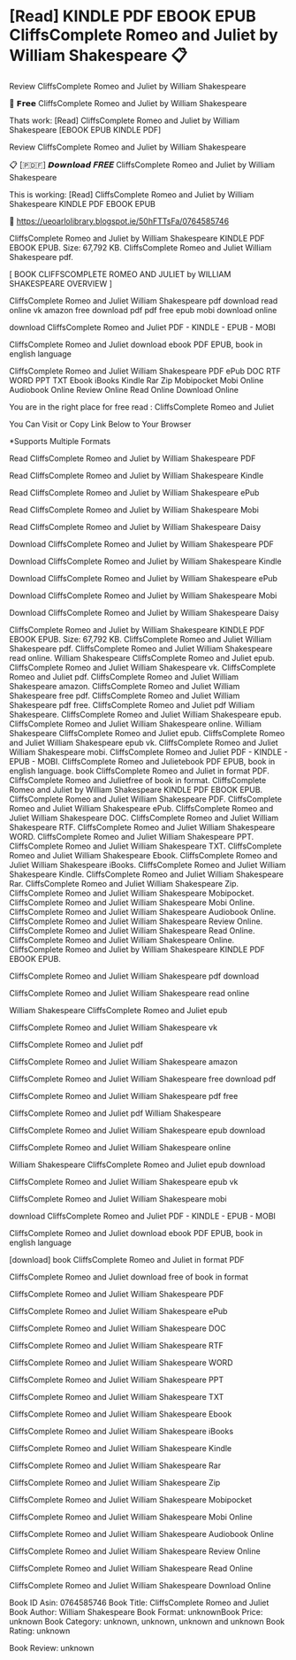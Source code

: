 # [Read] KINDLE PDF EBOOK EPUB CliffsComplete Romeo and Juliet by  William Shakespeare 📋
Review CliffsComplete Romeo and Juliet by William Shakespeare

🧡 𝗙𝗿𝗲𝗲 CliffsComplete Romeo and Juliet by William Shakespeare

Thats work: [Read] CliffsComplete Romeo and Juliet by William Shakespeare [EBOOK EPUB KINDLE PDF]


Review CliffsComplete Romeo and Juliet by William Shakespeare

📋 [​🇵​​🇩​​🇫​] 𝘿𝙤𝙬𝙣𝙡𝙤𝙖𝙙 𝑭𝑹𝑬𝑬 CliffsComplete Romeo and Juliet by William Shakespeare

This is working: [Read] CliffsComplete Romeo and Juliet by William Shakespeare KINDLE PDF EBOOK EPUB



📣 https://ueoarlolibrary.blogspot.ie/50hFTTsFa/0764585746



CliffsComplete Romeo and Juliet by William Shakespeare KINDLE PDF EBOOK EPUB. Size: 67,792 KB. CliffsComplete Romeo and Juliet William Shakespeare pdf.

[ BOOK CLIFFSCOMPLETE ROMEO AND JULIET by WILLIAM SHAKESPEARE OVERVIEW ]

CliffsComplete Romeo and Juliet William Shakespeare pdf download read online vk amazon free download pdf pdf free epub mobi download online

download CliffsComplete Romeo and Juliet PDF - KINDLE - EPUB - MOBI

CliffsComplete Romeo and Juliet download ebook PDF EPUB, book in english language

CliffsComplete Romeo and Juliet William Shakespeare PDF ePub DOC RTF WORD PPT TXT Ebook iBooks Kindle Rar Zip Mobipocket Mobi Online Audiobook Online Review Online Read Online Download Online

You are in the right place for free read : CliffsComplete Romeo and Juliet

You Can Visit or Copy Link Below to Your Browser

*Supports Multiple Formats

Read CliffsComplete Romeo and Juliet by William Shakespeare PDF

Read CliffsComplete Romeo and Juliet by William Shakespeare Kindle

Read CliffsComplete Romeo and Juliet by William Shakespeare ePub

Read CliffsComplete Romeo and Juliet by William Shakespeare Mobi

Read CliffsComplete Romeo and Juliet by William Shakespeare Daisy

Download CliffsComplete Romeo and Juliet by William Shakespeare PDF

Download CliffsComplete Romeo and Juliet by William Shakespeare Kindle

Download CliffsComplete Romeo and Juliet by William Shakespeare ePub

Download CliffsComplete Romeo and Juliet by William Shakespeare Mobi

Download CliffsComplete Romeo and Juliet by William Shakespeare Daisy

CliffsComplete Romeo and Juliet by William Shakespeare KINDLE PDF EBOOK EPUB. Size: 67,792 KB. CliffsComplete Romeo and Juliet William Shakespeare pdf. CliffsComplete Romeo and Juliet William Shakespeare read online. William Shakespeare CliffsComplete Romeo and Juliet epub. CliffsComplete Romeo and Juliet William Shakespeare vk. CliffsComplete Romeo and Juliet pdf. CliffsComplete Romeo and Juliet William Shakespeare amazon. CliffsComplete Romeo and Juliet William Shakespeare free pdf. CliffsComplete Romeo and Juliet William Shakespeare pdf free. CliffsComplete Romeo and Juliet pdf William Shakespeare. CliffsComplete Romeo and Juliet William Shakespeare epub. CliffsComplete Romeo and Juliet William Shakespeare online. William Shakespeare CliffsComplete Romeo and Juliet epub. CliffsComplete Romeo and Juliet William Shakespeare epub vk. CliffsComplete Romeo and Juliet William Shakespeare mobi. CliffsComplete Romeo and Juliet PDF - KINDLE - EPUB - MOBI. CliffsComplete Romeo and Julietebook PDF EPUB, book in english language. book CliffsComplete Romeo and Juliet in format PDF. CliffsComplete Romeo and Julietfree of book in format. CliffsComplete Romeo and Juliet by William Shakespeare KINDLE PDF EBOOK EPUB. CliffsComplete Romeo and Juliet William Shakespeare PDF. CliffsComplete Romeo and Juliet William Shakespeare ePub. CliffsComplete Romeo and Juliet William Shakespeare DOC. CliffsComplete Romeo and Juliet William Shakespeare RTF. CliffsComplete Romeo and Juliet William Shakespeare WORD. CliffsComplete Romeo and Juliet William Shakespeare PPT. CliffsComplete Romeo and Juliet William Shakespeare TXT. CliffsComplete Romeo and Juliet William Shakespeare Ebook. CliffsComplete Romeo and Juliet William Shakespeare iBooks. CliffsComplete Romeo and Juliet William Shakespeare Kindle. CliffsComplete Romeo and Juliet William Shakespeare Rar. CliffsComplete Romeo and Juliet William Shakespeare Zip. CliffsComplete Romeo and Juliet William Shakespeare Mobipocket. CliffsComplete Romeo and Juliet William Shakespeare Mobi Online. CliffsComplete Romeo and Juliet William Shakespeare Audiobook Online. CliffsComplete Romeo and Juliet William Shakespeare Review Online. CliffsComplete Romeo and Juliet William Shakespeare Read Online. CliffsComplete Romeo and Juliet William Shakespeare Online. CliffsComplete Romeo and Juliet by William Shakespeare KINDLE PDF EBOOK EPUB.

CliffsComplete Romeo and Juliet William Shakespeare pdf download

CliffsComplete Romeo and Juliet William Shakespeare read online

William Shakespeare CliffsComplete Romeo and Juliet epub

CliffsComplete Romeo and Juliet William Shakespeare vk

CliffsComplete Romeo and Juliet pdf

CliffsComplete Romeo and Juliet William Shakespeare amazon

CliffsComplete Romeo and Juliet William Shakespeare free download pdf

CliffsComplete Romeo and Juliet William Shakespeare pdf free

CliffsComplete Romeo and Juliet pdf William Shakespeare

CliffsComplete Romeo and Juliet William Shakespeare epub download

CliffsComplete Romeo and Juliet William Shakespeare online

William Shakespeare CliffsComplete Romeo and Juliet epub download

CliffsComplete Romeo and Juliet William Shakespeare epub vk

CliffsComplete Romeo and Juliet William Shakespeare mobi

download CliffsComplete Romeo and Juliet PDF - KINDLE - EPUB - MOBI

CliffsComplete Romeo and Juliet download ebook PDF EPUB, book in english language

[download] book CliffsComplete Romeo and Juliet in format PDF

CliffsComplete Romeo and Juliet download free of book in format

CliffsComplete Romeo and Juliet William Shakespeare PDF

CliffsComplete Romeo and Juliet William Shakespeare ePub

CliffsComplete Romeo and Juliet William Shakespeare DOC

CliffsComplete Romeo and Juliet William Shakespeare RTF

CliffsComplete Romeo and Juliet William Shakespeare WORD

CliffsComplete Romeo and Juliet William Shakespeare PPT

CliffsComplete Romeo and Juliet William Shakespeare TXT

CliffsComplete Romeo and Juliet William Shakespeare Ebook

CliffsComplete Romeo and Juliet William Shakespeare iBooks

CliffsComplete Romeo and Juliet William Shakespeare Kindle

CliffsComplete Romeo and Juliet William Shakespeare Rar

CliffsComplete Romeo and Juliet William Shakespeare Zip

CliffsComplete Romeo and Juliet William Shakespeare Mobipocket

CliffsComplete Romeo and Juliet William Shakespeare Mobi Online

CliffsComplete Romeo and Juliet William Shakespeare Audiobook Online

CliffsComplete Romeo and Juliet William Shakespeare Review Online

CliffsComplete Romeo and Juliet William Shakespeare Read Online

CliffsComplete Romeo and Juliet William Shakespeare Download Online

Book ID Asin: 0764585746
Book Title: CliffsComplete Romeo and Juliet
Book Author: William Shakespeare
Book Format: unknownBook Price: unknown
Book Category: unknown, unknown, unknown and unknown
Book Rating: unknown

Book Review: unknown
